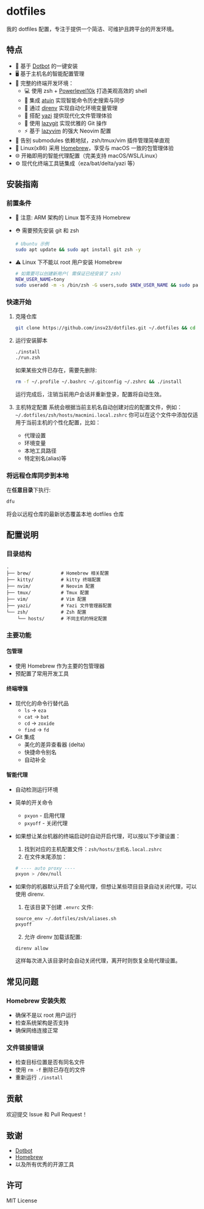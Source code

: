 # dotfiles

我的 dotfiles 配置，专注于提供一个简洁、可维护且跨平台的开发环境。

## 特点

- 🚀 基于 [Dotbot](https://github.com/anishathalye/dotbot) 的一键安装
- 🖥️ 基于主机名的智能配置管理
- 🔧 完整的终端开发环境：
  - 💻 使用 zsh + [Powerlevel10k](https://github.com/romkatv/powerlevel10k) 打造美观高效的 shell
  - 📝 集成 [atuin](https://github.com/atuinsh/atuin) 实现智能命令历史搜索与同步
  - 🔄 通过 [direnv](https://github.com/direnv/direnv) 实现自动化环境变量管理
  - 📂 搭配 [yazi](https://github.com/sxyazi/yazi) 提供现代化文件管理体验
  - 🌳 使用 [lazygit](https://github.com/jesseduffield/lazygit) 实现优雅的 Git 操作
  - ⚡ 基于 [lazyvim](https://github.com/LazyVim/LazyVim) 的强大 Neovim 配置
- 🔌 告别 submodules 依赖地狱，zsh/tmux/vim 插件管理简单直观
- 🍺 Linux(x86) 采用 [Homebrew](https://brew.sh/)，享受与 macOS 一致的包管理体验
- 🌐 开箱即用的智能代理配置（完美支持 macOS/WSL/Linux）
- ⚙️ 现代化终端工具链集成（eza/bat/delta/yazi 等）

## 安装指南

### 前置条件

- 🚫 注意: ARM 架构的 Linux 暂不支持 Homebrew

- ⛑️ 需要预先安装 git 和 zsh

  ```bash
  # Ubuntu 示例
  sudo apt update && sudo apt install git zsh -y
  ```

- ⚠️ Linux 下不能以 root 用户安装 Homebrew

  ```bash
  # 如需要可以创建新用户( 需保证已经安装了 zsh)
  NEW_USER_NAME=tony
  sudo useradd -m -s /bin/zsh -G users,sudo $NEW_USER_NAME && sudo passwd $NEW_USER_NAME
  ```

### 快速开始

1. 克隆仓库

   ```bash
   git clone https://github.com/insv23/dotfiles.git ~/.dotfiles && cd ~/.dotfiles
   ```

2. 运行安装脚本

   ```bash
   ./install
   ./run.zsh
   ```

   如果某些文件已存在，需要先删除:

   ```bash
   rm -f ~/.profile ~/.bashrc ~/.gitconfig ~/.zshrc && ./install
   ```

   运行完成后，注销当前用户会话并重新登录，配置将自动生效。

3. 主机特定配置
   系统会根据当前主机名自动创建对应的配置文件，例如：`~/.dotfiles/zsh/hosts/macmini.local.zshrc`
   你可以在这个文件中添加仅适用于当前主机的个性化配置，比如：
   - 代理设置
   - 环境变量
   - 本地工具路径
   - 特定别名(alias)等

### 将远程仓库同步到本地

在**任意目录**下执行:

```bash
dfu
```

将会以远程仓库的最新状态覆盖本地 dotfiles 仓库

## 配置说明

### 目录结构

```
.
├── brew/           # Homebrew 相关配置
├── kitty/          # kitty 终端配置
├── nvim/           # Neovim 配置
├── tmux/           # Tmux 配置
├── vim/            # Vim 配置
├── yazi/           # Yazi 文件管理器配置
└── zsh/            # Zsh 配置
    └── hosts/      # 不同主机的特定配置
```

### 主要功能

#### 包管理

- 使用 Homebrew 作为主要的包管理器
- 预配置了常用开发工具

#### 终端增强

- 现代化的命令行替代品
  - `ls` → `eza`
  - `cat` → `bat`
  - `cd` → `zoxide`
  - `find` → `fd`
- Git 集成
  - 美化的差异查看器 (delta)
  - 快捷命令别名
  - 自动补全

#### 智能代理

- 自动检测运行环境
- 简单的开关命令
  - `pxyon` - 启用代理
  - `pxyoff` - 关闭代理
- 如果想让某台机器的终端启动时自动开启代理，可以按以下步骤设置：

  1. 找到对应的主机配置文件：`zsh/hosts/主机名.local.zshrc`
  2. 在文件末尾添加：

  ```bash
  # ---- auto proxy ----
  pxyon > /dev/null
  ```

- 如果你的机器默认开启了全局代理，但想让某些项目目录自动关闭代理，可以使用 direnv.

  1. 在该目录下创建 `.envrc` 文件:

  ```bash
  source_env ~/.dotfiles/zsh/aliases.sh
  pxyoff
  ```

  2. 允许 direnv 加载该配置:

  ```bash
  direnv allow
  ```

  这样每次进入该目录时会自动关闭代理，离开时则恢复全局代理设置。

## 常见问题

### Homebrew 安装失败

- 确保不是以 root 用户运行
- 检查系统架构是否支持
- 确保网络连接正常

### 文件链接错误

- 检查目标位置是否有同名文件
- 使用 `rm -f` 删除已存在的文件
- 重新运行 `./install`

## 贡献

欢迎提交 Issue 和 Pull Request！

## 致谢

- [Dotbot](https://github.com/anishathalye/dotbot)
- [Homebrew](https://brew.sh/)
- 以及所有优秀的开源工具

## 许可

MIT License
